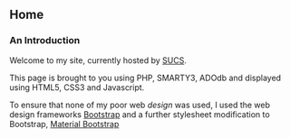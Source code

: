 ## Home
### An Introduction

Welcome to my site, currently hosted by [SUCS](https://sucs.org).

This page is brought to you using PHP, SMARTY3, ADOdb and displayed using HTML5, CSS3 and Javascript.

To ensure that none of my poor web *design* was used, I used the web design frameworks [Bootstrap](http://getbootstrap.com/) and a further stylesheet modification to Bootstrap, [Material Bootstrap](http://fezvrasta.github.io/bootstrap-material-design/)
